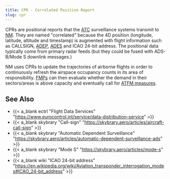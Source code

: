 ```yaml
---
title: CPR - Correlated Position Report
slug: cpr
---
```


CPRs are positional reports that the [ATC](atc.md) surveillance systems transmit to [NM](nm-cfmu.md).
They are named "correlated" because the 4D position (longitude, latitude, altitude and timestamp)
is augmented with flight information such as CALLSIGN, [ADEP](adep.md),
[ADES](ades.md) and ICAO 24-bit address.
The positional data typically come from primary radar feeds (but they could be fused
with ADS-B/Mode S downlink messages.)

NM uses CPRs to update the trajectories of airborne flights in order to continuously
refresh the airspace occupancy counts in its area of responsibility.
[FMPs](fmp.md) can then evaluate whether the demand in their sectors/areas is above
capacity and eventually call for [ATFM measures](/definition/atfm-measure/).


## See Also

* {{< a_blank ectrl "Flight Data Services" "https://www.eurocontrol.int/service/data-distribution-service" >}}
* {{< a_blank skybrary "Call-sign" "https://skybrary.aero/articles/aircraft-call-sign" >}}
* {{< a_blank skybrary "Automatic Dependent Surveillance" "https://skybrary.aero/articles/automatic-dependent-surveillance-ads" >}}
* {{< a_blank skybrary "Mode S" "https://skybrary.aero/articles/mode-s" >}}
* {{< a_blank wiki "ICAO 24-bit address" "https://en.wikipedia.org/wiki/Aviation_transponder_interrogation_modes#ICAO_24-bit_address" >}}
